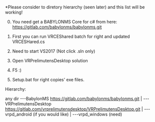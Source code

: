 

*Please consider to diretory hierarchy (seen later) and this list will be working!

0. You need get a BABYLONMS Core for c# from here: https://gitlab.com/babylonms/babylonms.git

1. First you can run VRCEShared batch for right and updated VRCESHared.cs
2. Need to start VS2017 (Not click .sln only)
3. Open VRPrelimutensDesktop solution
4. F5 :)
5. Setup.bat for right copies' exe files.


Hierarchy:

any dir ---BabylonMS   					https://gitlab.com/babylonms/babylonms.git
	|
	---VRPrelimutensDesktop	                        https://gitlab.com/vrprelimutensdesktop/VRPrelimutensDesktop.git
           	|
		---vrpd_android  (if you would like)
           	|
		---vrpd_windows (need)
	
